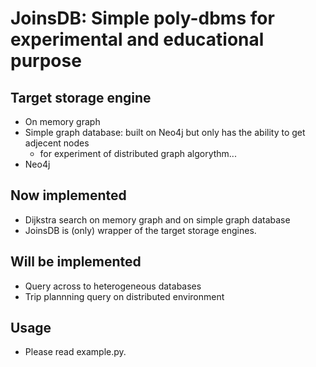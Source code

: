 # JoinsDB: Simple poly-dbms for experimental and educational purpose

## Target storage engine

* On memory graph
* Simple graph database: built on Neo4j but only has the ability to get adjecent nodes
  * for experiment of distributed graph algorythm...
* Neo4j

## Now implemented

* Dijkstra search on memory graph and on simple graph database
* JoinsDB is (only) wrapper of the target storage engines.

## Will be implemented

* Query across to heterogeneous databases
* Trip plannning query on distributed environment

## Usage

* Please read example.py.
